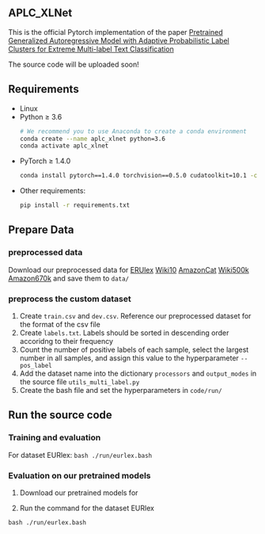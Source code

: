 ## APLC_XLNet

This is the official Pytorch implementation of the paper [Pretrained Generalized Autoregressive Model with Adaptive Probabilistic Label Clusters for Extreme Multi-label Text Classification](http://arxiv.org/abs/2007.02439)


The source code will be uploaded soon!

## Requirements
* Linux
* Python ≥ 3.6
    ```bash
    # We recommend you to use Anaconda to create a conda environment 
    conda create --name aplc_xlnet python=3.6
    conda activate aplc_xlnet
    ```
* PyTorch ≥ 1.4.0
    ```bash
    conda install pytorch==1.4.0 torchvision==0.5.0 cudatoolkit=10.1 -c pytorch
    ```
* Other requirements:
    ```bash
    pip install -r requirements.txt
    ```
## Prepare Data

### preprocessed data

Download our preprocessed data for [ERUlex](https) [Wiki10](https:) [AmazonCat](https:) [Wiki500k](https:) [Amazon670k](https:) and save them to `data/`

### preprocess the custom dataset
1. Create `train.csv` and `dev.csv`. Reference our preprocessed dataset for the format of the csv file
2. Create `labels.txt`. Labels should be sorted in descending order accoridng to their frequency
3. Count the number of positive labels of each sample, select the largest number in all samples, and assign this value to the hyperparameter `--pos_label`
4. Add the dataset name into the dictionary `processors` and `output_modes` in the source file `utils_multi_label.py`
5. Create the bash file and set the hyperparameters in `code/run/`

## Run the source code
### Training and evaluation

For dataset EURlex: `bash ./run/eurlex.bash`

### Evaluation on our pretrained models
1. Download our pretrained models for 

2. Run the command for the dataset EURlex
```
bash ./run/eurlex.bash
```
